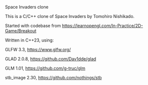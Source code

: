 Space Invaders clone


This is a C/C++ clone of Space Invaders by Tomohiro Nishikado.

Started with codebase from https://learnopengl.com/In-Practice/2D-Game/Breakout


Written in C++23, using:

GLFW 3.3, https://www.glfw.org/

GLAD 2.0.8, https://github.com/Dav1dde/glad

GLM 1.01, https://github.com/g-truc/glm

stb_image 2.30, https://github.com/nothings/stb
